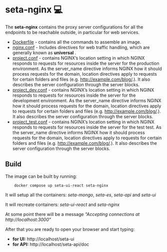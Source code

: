 # seta-nginx 💻 

The **seta-nginx** contains the proxy server configurations for all the endpoints to be reachable outside, in particular for web services.

* [Dockerfile](../seta-nginx/Dockerfile) - contains all the commands to assemble an image.
* [nginx.conf](../seta-nginx/nginx.conf) - Includes directives for web traffic handling, which are generally known as **universal** .
* [project.conf](../seta-nginx/project.conf) - contains NGINX’s location setting in which NGINX responds to requests for resources inside the server for the production environment. As the server_name directive informs NGINX how it should process requests for the domain, location directives apply to requests for certain folders and files (e.g. http://example.com/blog/.). It also describes the server configuration through the server blocks.
* [project_dev.conf](../seta-nginx/project_dev.conf) -  contains NGINX’s location setting in which NGINX responds to requests for resources inside the server for the development environment. As the server_name directive informs NGINX how it should process requests for the domain, location directives apply to requests for certain folders and files (e.g. http://example.com/blog/.). It also describes the server configuration through the server blocks.
* [project_test.conf](../seta-nginx/project_test.conf) -  contains NGINX’s location setting in which NGINX responds to requests for resources inside the server for the test test. As the server_name directive informs NGINX how it should process requests for the domain, location directives apply to requests for certain folders and files (e.g. http://example.com/blog/.). It also describes the server configuration through the server blocks.


## Build

The image can be built by running:
```
    docker compose up seta-ui-react seta-nginx
```
It will setup all the containers: _seta-mongo_, _seta-es_, _seta-api_ and _seta-ui_ 


It will recreate containers: _seta-ui-react_ and _seta-nginx_ 

At some point there will be a message *"Accepting connections at http://localhost:3000"*


After that you are ready to open your browser and start typing:  
* **for UI:** http://localhost/seta-ui
* **for API:** http://localhost/seta-api/doc
